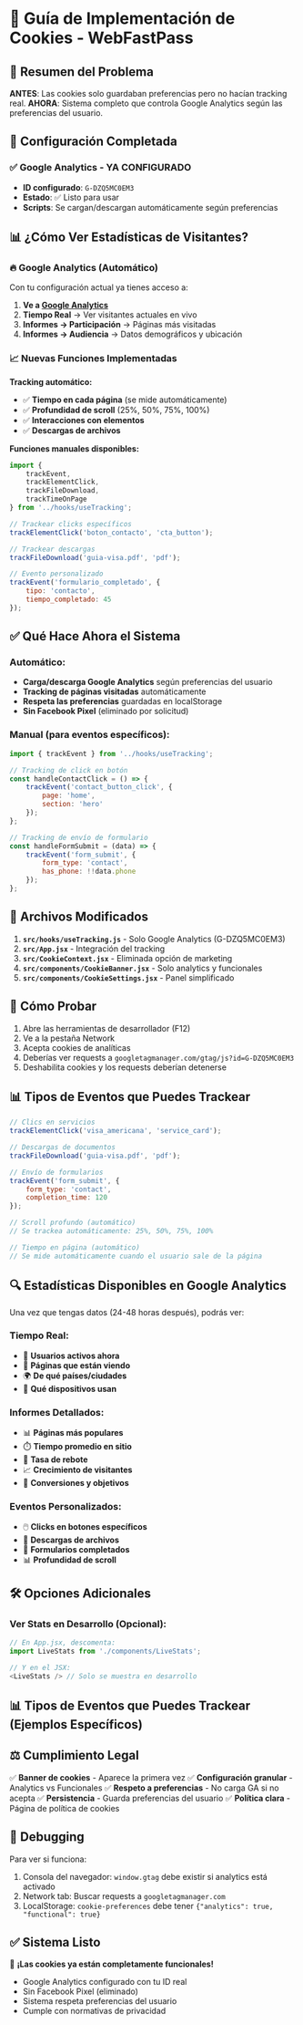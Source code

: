 # 🍪 Guía de Implementación de Cookies - WebFastPass

## 🎯 Resumen del Problema

**ANTES**: Las cookies solo guardaban preferencias pero no hacían tracking real.
**AHORA**: Sistema completo que controla Google Analytics según las preferencias del usuario.

## 🚀 Configuración Completada

### ✅ Google Analytics - YA CONFIGURADO

- **ID configurado**: `G-DZQ5MC0EM3`
- **Estado**: ✅ Listo para usar
- **Scripts**: Se cargan/descargan automáticamente según preferencias

## 📊 **¿Cómo Ver Estadísticas de Visitantes?**

### 🔥 **Google Analytics (Automático)**
Con tu configuración actual ya tienes acceso a:

1. **Ve a [Google Analytics](https://analytics.google.com/)**
2. **Tiempo Real** → Ver visitantes actuales en vivo
3. **Informes → Participación** → Páginas más visitadas
4. **Informes → Audiencia** → Datos demográficos y ubicación

### 📈 **Nuevas Funciones Implementadas**

**Tracking automático:**
- ✅ **Tiempo en cada página** (se mide automáticamente)
- ✅ **Profundidad de scroll** (25%, 50%, 75%, 100%)
- ✅ **Interacciones con elementos**
- ✅ **Descargas de archivos**

**Funciones manuales disponibles:**
```javascript
import { 
    trackEvent, 
    trackElementClick, 
    trackFileDownload, 
    trackTimeOnPage 
} from '../hooks/useTracking';

// Trackear clicks específicos
trackElementClick('boton_contacto', 'cta_button');

// Trackear descargas
trackFileDownload('guia-visa.pdf', 'pdf');

// Evento personalizado
trackEvent('formulario_completado', {
    tipo: 'contacto',
    tiempo_completado: 45
});
```

## ✅ Qué Hace Ahora el Sistema

### Automático:
- **Carga/descarga Google Analytics** según preferencias del usuario
- **Tracking de páginas visitadas** automáticamente
- **Respeta las preferencias** guardadas en localStorage
- **Sin Facebook Pixel** (eliminado por solicitud)

### Manual (para eventos específicos):
```javascript
import { trackEvent } from '../hooks/useTracking';

// Tracking de click en botón
const handleContactClick = () => {
    trackEvent('contact_button_click', {
        page: 'home',
        section: 'hero'
    });
};

// Tracking de envío de formulario
const handleFormSubmit = (data) => {
    trackEvent('form_submit', {
        form_type: 'contact',
        has_phone: !!data.phone
    });
};
```

## 🔧 Archivos Modificados

1. **`src/hooks/useTracking.js`** - Solo Google Analytics (G-DZQ5MC0EM3)
2. **`src/App.jsx`** - Integración del tracking
3. **`src/CookieContext.jsx`** - Eliminada opción de marketing
4. **`src/components/CookieBanner.jsx`** - Solo analytics y funcionales
5. **`src/components/CookieSettings.jsx`** - Panel simplificado

## 🧪 Cómo Probar

1. Abre las herramientas de desarrollador (F12)
2. Ve a la pestaña Network
3. Acepta cookies de analíticas
4. Deberías ver requests a `googletagmanager.com/gtag/js?id=G-DZQ5MC0EM3`
5. Deshabilita cookies y los requests deberían detenerse

## 📊 Tipos de Eventos que Puedes Trackear

```javascript
// Clics en servicios
trackElementClick('visa_americana', 'service_card');

// Descargas de documentos  
trackFileDownload('guia-visa.pdf', 'pdf');

// Envío de formularios
trackEvent('form_submit', { 
    form_type: 'contact',
    completion_time: 120 
});

// Scroll profundo (automático)
// Se trackea automáticamente: 25%, 50%, 75%, 100%

// Tiempo en página (automático)
// Se mide automáticamente cuando el usuario sale de la página
```

## 🔍 **Estadísticas Disponibles en Google Analytics**

Una vez que tengas datos (24-48 horas después), podrás ver:

### **Tiempo Real:**
- 👥 **Usuarios activos ahora**
- 📄 **Páginas que están viendo**
- 🌍 **De qué países/ciudades**
- 📱 **Qué dispositivos usan**

### **Informes Detallados:**
- 📊 **Páginas más populares**
- ⏱️ **Tiempo promedio en sitio**
- 🔄 **Tasa de rebote**
- 📈 **Crecimiento de visitantes**
- 🎯 **Conversiones y objetivos**

### **Eventos Personalizados:**
- 🖱️ **Clicks en botones específicos**
- 📄 **Descargas de archivos**
- 📝 **Formularios completados**
- 📊 **Profundidad de scroll**

## 🛠️ **Opciones Adicionales**

### **Ver Stats en Desarrollo (Opcional):**
```javascript
// En App.jsx, descomenta:
import LiveStats from './components/LiveStats';

// Y en el JSX:
<LiveStats /> // Solo se muestra en desarrollo
```

## 📊 Tipos de Eventos que Puedes Trackear (Ejemplos Específicos)

## ⚖️ Cumplimiento Legal

✅ **Banner de cookies** - Aparece la primera vez
✅ **Configuración granular** - Analytics vs Funcionales
✅ **Respeto a preferencias** - No carga GA si no acepta
✅ **Persistencia** - Guarda preferencias del usuario
✅ **Política clara** - Página de política de cookies

## 🐛 Debugging

Para ver si funciona:
1. Consola del navegador: `window.gtag` debe existir si analytics está activado
2. Network tab: Buscar requests a `googletagmanager.com`
3. LocalStorage: `cookie-preferences` debe tener `{"analytics": true, "functional": true}`

## ✅ Sistema Listo

🎉 **¡Las cookies ya están completamente funcionales!**
- Google Analytics configurado con tu ID real
- Sin Facebook Pixel (eliminado)
- Sistema respeta preferencias del usuario
- Cumple con normativas de privacidad
